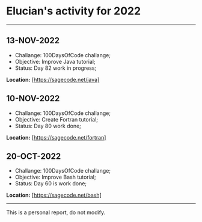 # Elucian's activity for 2022
---

## 13-NOV-2022

* Challange: 100DaysOfCode challange;
* Objective: Improve Java tutorial;
* Status: Day 82 work in progress;

**Location:** [https://sagecode.net/java]

## 10-NOV-2022

* Challange: 100DaysOfCode challange;
* Objective: Create Fortran tutorial;
* Status: Day 80 work done;


**Location:** [https://sagecode.net/fortran]

## 20-OCT-2022

* Challange: 100DaysOfCode challange;
* Objective: Improve Bash tutorial;
* Status: Day 60 is work done;

**Location:** [https://sagecode.net/bash]

---
This is a personal report, do not modify.
